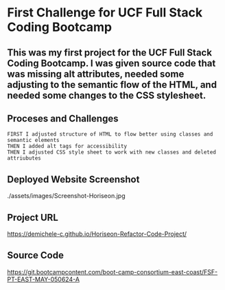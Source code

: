 # First Challenge for UCF Full Stack Coding Bootcamp

## This was my first project for the UCF Full Stack Coding Bootcamp. I was given source code that was missing alt attributes, needed some adjusting to the semantic flow of the HTML, and needed some changes to the CSS stylesheet. 

## Proceses and Challenges 

```
FIRST I adjusted structure of HTML to flow better using classes and semantic elements
THEN I added alt tags for accessibility
THEN I adjusted CSS style sheet to work with new classes and deleted attriubutes 
```
## Deployed Website Screenshot
./assets/images/Screenshot-Horiseon.jpg

## Project URL
https://demichele-c.github.io/Horiseon-Refactor-Code-Project/

## Source Code 
https://git.bootcampcontent.com/boot-camp-consortium-east-coast/FSF-PT-EAST-MAY-050624-A
